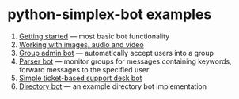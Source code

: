 # python-simplex-bot examples

1. [Getting started](./01_getting_started.py) — most basic bot functionality
2. [Working with images, audio and video](./02_multimedia)
3. [Group admin bot](./03_group_admin_bot.py) — automatically accept users into a group
4. [Parser bot](./04_parser_bot.py) — monitor groups for messages containing keywords, forward messages to the specified user
5. [Simple ticket-based support desk bot](./05_simple_support_desk_bot.py)
6. [Directory bot](./06_directory_bot.py) — an example directory bot implementation